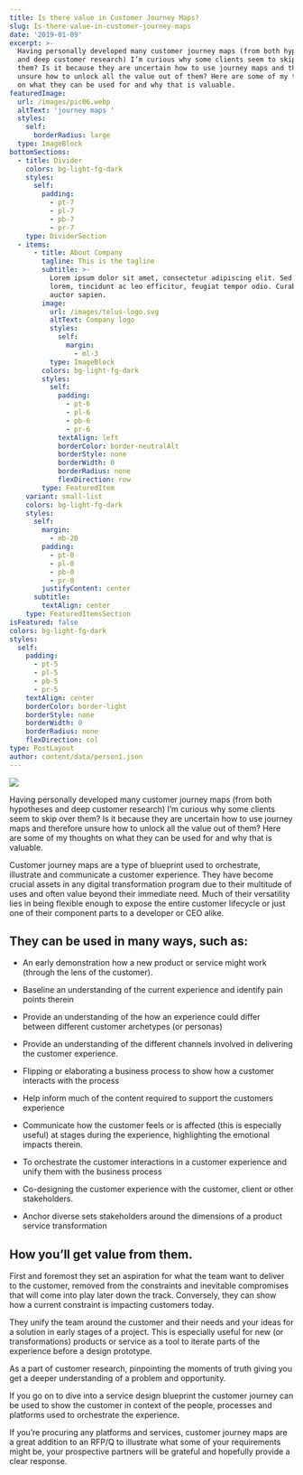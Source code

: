 ```yaml
---
title: Is there value in Customer Journey Maps?
slug: Is-there-value-in-customer-journey-maps
date: '2019-01-09'
excerpt: >-
  Having personally developed many customer journey maps (from both hypotheses
  and deep customer research) I’m curious why some clients seem to skip over
  them? Is it because they are uncertain how to use journey maps and therefore
  unsure how to unlock all the value out of them? Here are some of my thoughts
  on what they can be used for and why that is valuable.
featuredImage:
  url: /images/pic06.webp
  altText: 'journey maps '
  styles:
    self:
      borderRadius: large
  type: ImageBlock
bottomSections:
  - title: Divider
    colors: bg-light-fg-dark
    styles:
      self:
        padding:
          - pt-7
          - pl-7
          - pb-7
          - pr-7
    type: DividerSection
  - items:
      - title: About Company
        tagline: This is the tagline
        subtitle: >-
          Lorem ipsum dolor sit amet, consectetur adipiscing elit. Sed ante
          lorem, tincidunt ac leo efficitur, feugiat tempor odio. Curabitur at
          auctor sapien.
        image:
          url: /images/telus-logo.svg
          altText: Company logo
          styles:
            self:
              margin:
                - ml-3
          type: ImageBlock
        colors: bg-light-fg-dark
        styles:
          self:
            padding:
              - pt-6
              - pl-6
              - pb-6
              - pr-6
            textAlign: left
            borderColor: border-neutralAlt
            borderStyle: none
            borderWidth: 0
            borderRadius: none
            flexDirection: row
        type: FeaturedItem
    variant: small-list
    colors: bg-light-fg-dark
    styles:
      self:
        margin:
          - mb-20
        padding:
          - pt-0
          - pl-0
          - pb-0
          - pr-0
        justifyContent: center
      subtitle:
        textAlign: center
    type: FeaturedItemsSection
isFeatured: false
colors: bg-light-fg-dark
styles:
  self:
    padding:
      - pt-5
      - pl-5
      - pb-5
      - pr-5
    textAlign: center
    borderColor: border-light
    borderStyle: none
    borderWidth: 0
    borderRadius: none
    flexDirection: col
type: PostLayout
author: content/data/person1.json
---
```

![](/images/pic06.webp)

Having personally developed many customer journey maps (from both hypotheses and deep customer research) I’m curious why some clients seem to skip over them? Is it because they are uncertain how to use journey maps and therefore unsure how to unlock all the value out of them? Here are some of my thoughts on what they can be used for and why that is valuable.

Customer journey maps are a type of blueprint used to orchestrate, illustrate and communicate a customer experience. They have become crucial assets in any digital transformation program due to their multitude of uses and often value beyond their immediate need. Much of their versatility lies in being flexible enough to expose the entire customer lifecycle or just one of their component parts to a developer or CEO alike.

## They can be used in many ways, such as:

*   An early demonstration how a new product or service might work (through the lens of the customer).

*   Baseline an understanding of the current experience and identify pain points therein

*   Provide an understanding of the how an experience could differ between different customer archetypes (or personas)

*   Provide an understanding of the different channels involved in delivering the customer experience.

*   Flipping or elaborating a business process to show how a customer interacts with the process

*   Help inform much of the content required to support the customers experience

*   Communicate how the customer feels or is affected (this is especially useful) at stages during the experience, highlighting the emotional impacts therein.

*   To orchestrate the customer interactions in a customer experience and unify them with the business process

*   Co-designing the customer experience with the customer, client or other stakeholders.

*   Anchor diverse sets stakeholders around the dimensions of a product service transformation

## How you’ll get value from them.

First and foremost they set an aspiration for what the team want to deliver to the customer, removed from the constraints and inevitable compromises that will come into play later down the track. Conversely, they can show how a current constraint is impacting customers today.

They unify the team around the customer and their needs and your ideas for a solution in early stages of a project. This is especially useful for new (or transformations) products or service as a tool to iterate parts of the experience before a design prototype.

As a part of customer research, pinpointing the moments of truth giving you get a deeper understanding of a problem and opportunity.

If you go on to dive into a service design blueprint the customer journey can be used to show the customer in context of the people, processes and platforms used to orchestrate the experience.

If you’re procuring any platforms and services, customer journey maps are a great addition to an RFP/Q to illustrate what some of your requirements might be, your prospective partners will be grateful and hopefully provide a clear response.
